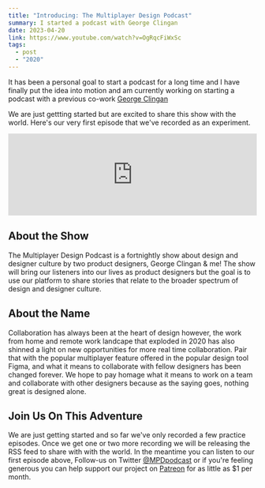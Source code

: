 ```yaml
---
title: "Introducing: The Multiplayer Design Podcast"
summary: I started a podcast with George Clingan
date: 2023-04-20
link: https://www.youtube.com/watch?v=OgRqcFiWxSc
tags:
  - post
  - "2020"
---
```


It has been a personal goal to start a podcast for a long time and I have finally put the idea into motion and am currently working on starting a podcast with a previous co-work <a href="https://georgeclingandesign.com/" title="Personal website of George Clingan">George Clingan</a> 

We are just gettting started but are excited to share this show with the world. Here's our very first episode that we've recorded as an experiment. 

<p>
<iframe width="100%" height="166" scrolling="no" frameborder="no" allow="autoplay" src="https://w.soundcloud.com/player/?url=https%3A//api.soundcloud.com/tracks/1494128848&color=%23777755&auto_play=false&hide_related=false&show_comments=true&show_user=true&show_reposts=false&show_teaser=true"></iframe>
</p>

## About the Show
The Multiplayer Design Podcast is a fortnightly show about design and designer culture by two product designers, George Clingan & me! The show will bring our listeners into our lives as product designers but the goal is to use our platform to share stories that relate to the broader spectrum of design and designer culture. 


## About the Name
Collaboration has always been at the heart of design however, the work from home and remote work landcape that exploded in 2020 has also shinned a light on new opportunities for more real time collaboration. Pair that with the popular multiplayer feature offered in the popular design tool Figma, and what it means to collaborate with fellow designers has been changed forever. We hope to pay homage what it means to work on a team and collaborate with other designers because as the saying goes, nothing great is designed alone. 


## Join Us On This Adventure
We are just getting started and so far we've only recorded a few practice episodes. Once we get one or two more recording we will be releasing the RSS feed to share with with the world. In the meantime you can listen to our first episode above, Follow-us on Twitter <a href="https://twitter.com/MPDpodcast" title="Multiplayer Design Podcast Twitter Profile"> @MPDpodcast</a> or if you're feeling generous you can help support our project on <a href="https://patreon.com/MultiplayerDesignPodcast">Patreon</a> for as little as $1 per month. 